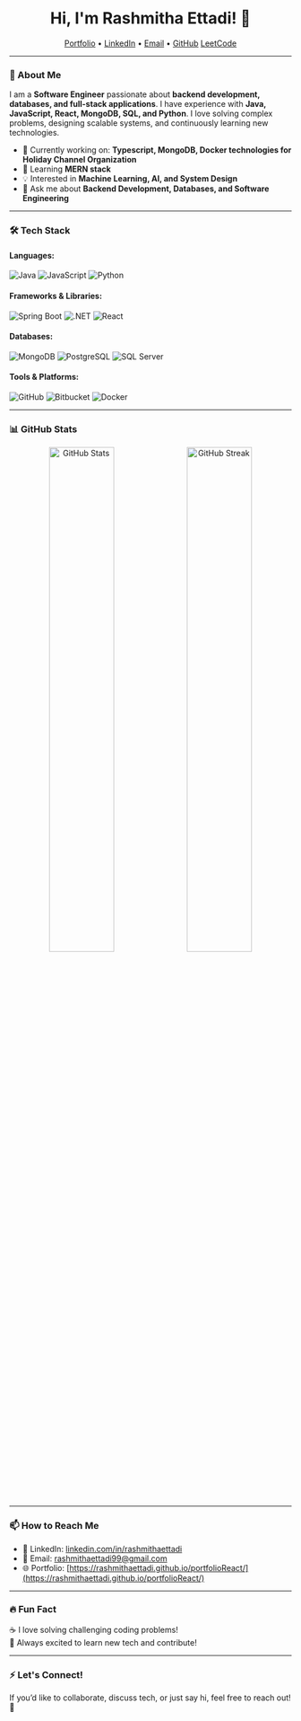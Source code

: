 <h1 align="center">Hi, I'm Rashmitha Ettadi! 👋</h1>

<p align="center">
  <a href="https://rashmithaettadi.github.io/portfolioReact/">Portfolio</a> •
  <a href="https://www.linkedin.com/in/rashmithaettadi/">LinkedIn</a> •
  <a href="mailto:rashmithaettadi99@gmail.com">Email</a> •
  <a href="https://github.com/RashmithaEttadi">GitHub</a>
  <a href="https://leetcode.com/u/ReddyRashmitha/">LeetCode</a>
</p>

---

### 🚀 About Me  
I am a **Software Engineer** passionate about **backend development, databases, and full-stack applications**. I have experience with **Java, JavaScript, React, MongoDB, SQL, and Python**. I love solving complex problems, designing scalable systems, and continuously learning new technologies.

- 🔭 Currently working on: **Typescript, MongoDB, Docker technologies for Holiday Channel Organization**
- 🌱 Learning **MERN stack**
- 💡 Interested in **Machine Learning, AI, and System Design**
- 💬 Ask me about **Backend Development, Databases, and Software Engineering**

---

### 🛠️ Tech Stack  

#### **Languages:**  
![Java](https://img.shields.io/badge/Java-ED8B00?style=for-the-badge&logo=java&logoColor=white)
![JavaScript](https://img.shields.io/badge/JavaScript-F7DF1E?style=for-the-badge&logo=javascript&logoColor=black)
![Python](https://img.shields.io/badge/Python-3776AB?style=for-the-badge&logo=python&logoColor=white)

#### **Frameworks & Libraries:**  
![Spring Boot](https://img.shields.io/badge/Spring%20Boot-6DB33F?style=for-the-badge&logo=spring-boot&logoColor=white)
![.NET](https://img.shields.io/badge/.NET-512BD4?style=for-the-badge&logo=dotnet&logoColor=white)
![React](https://img.shields.io/badge/React-20232A?style=for-the-badge&logo=react&logoColor=61DAFB)

#### **Databases:**  
![MongoDB](https://img.shields.io/badge/MongoDB-47A248?style=for-the-badge&logo=mongodb&logoColor=white)
![PostgreSQL](https://img.shields.io/badge/PostgreSQL-316192?style=for-the-badge&logo=postgresql&logoColor=white)
![SQL Server](https://img.shields.io/badge/SQL%20Server-CC2927?style=for-the-badge&logo=microsoft-sql-server&logoColor=white)

#### **Tools & Platforms:**  
![GitHub](https://img.shields.io/badge/GitHub-181717?style=for-the-badge&logo=github&logoColor=white)
![Bitbucket](https://img.shields.io/badge/Bitbucket-0052CC?style=for-the-badge&logo=bitbucket&logoColor=white)
![Docker](https://img.shields.io/badge/Docker-2496ED?style=for-the-badge&logo=docker&logoColor=white)


---

### 📊 GitHub Stats  

<p align="center">
  <img src="https://github-readme-stats.vercel.app/api?username=RashmithaEttadi&show_icons=true&theme=dark" width="48%" alt="GitHub Stats"/>
  <img src="https://github-readme-streak-stats.herokuapp.com/?user=RashmithaEttadi&theme=dark" width="48%" alt="GitHub Streak"/>
</p>

---

### 📫 How to Reach Me  
- 💼 LinkedIn: [linkedin.com/in/rashmithaettadi](https://www.linkedin.com/in/rashmithaettadi/)  
- 📧 Email: [rashmithaettadi99@gmail.com](mailto:rashmithaettadi99@gmail.com)  
- 🌐 Portfolio: [https://rashmithaettadi.github.io/portfolioReact/](https://rashmithaettadi.github.io/portfolioReact/)  

---

### 🔥 Fun Fact  
☕ I love solving challenging coding problems!  
🚀 Always excited to learn new tech and contribute!

---

### ⚡ Let's Connect!  
If you’d like to collaborate, discuss tech, or just say hi, feel free to reach out! 🚀

